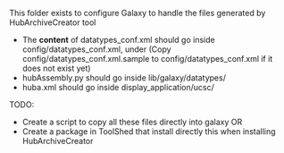 This folder exists to configure Galaxy to handle the files generated by HubArchiveCreator tool

* The **content** of datatypes_conf.xml should go inside config/datatypes_conf.xml, under <registration> (Copy config/datatypes_conf.xml.sample to config/datatypes_conf.xml if it does not exist yet)
* hubAssembly.py should go inside lib/galaxy/datatypes/
* huba.xml should go inside display_application/ucsc/


TODO:

* Create a script to copy all these files directly into galaxy OR
* Create a package in ToolShed that install directly this when installing HubArchiveCreator

